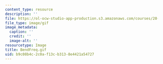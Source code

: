 ```yaml
---
content_type: resource
description: ''
file: https://ol-ocw-studio-app-production.s3.amazonaws.com/courses/20-020-introduction-to-biological-engineering-design-spring-2009/b9c08b4c2c0af13cb3138e4421a54727_BendFreq.gif
file_type: image/gif
image_metadata:
  caption: ''
  credit: ''
  image-alt: ''
resourcetype: Image
title: BendFreq.gif
uid: b9c08b4c-2c0a-f13c-b313-8e4421a54727
---
```

